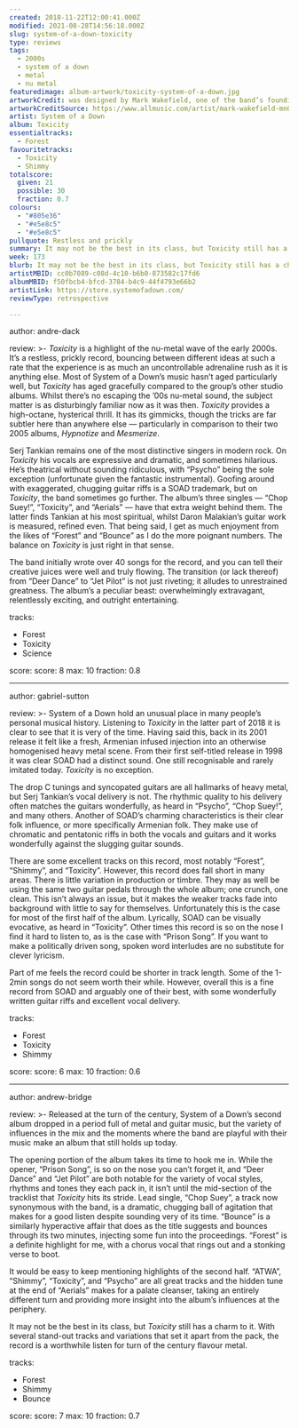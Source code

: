 ```yaml
---
created: 2018-11-22T12:00:41.000Z
modified: 2021-08-28T14:56:18.000Z
slug: system-of-a-down-toxicity
type: reviews
tags:
  - 2000s
  - system of a down
  - metal
  - nu metal
featuredimage: album-artwork/toxicity-system-of-a-down.jpg
artworkCredit: was designed by Mark Wakefield, one of the band’s founding members.
artworkCreditSource: https://www.allmusic.com/artist/mark-wakefield-mn0002306903/credits?1630158834084
artist: System of a Down
album: Toxicity
essentialtracks:
  - Forest
favouritetracks:
  - Toxicity
  - Shimmy
totalscore:
  given: 21
  possible: 30
  fraction: 0.7
colours:
  - "#805e36"
  - "#e5e8c5"
  - "#e5e8c5"
pullquote: Restless and prickly
summary: It may not be the best in its class, but Toxicity still has a charm to it. With several stand-out tracks and variations that set it apart from the pack, the record is a worthwhile listen for a turn of the century flavour of metal.
week: 173
blurb: It may not be the best in its class, but Toxicity still has a charm to it. The record is a worthwhile listen for turn of the century flavour metal.
artistMBID: cc0b7089-c08d-4c10-b6b0-873582c17fd6
albumMBID: f50fbcb4-bfcd-3784-b4c9-44f4793e66b2
artistLink: https://store.systemofadown.com/
reviewType: retrospective

---
```


author: andre-dack

review: >-
  *Toxicity* is a highlight of the nu-metal wave of the early 2000s. It’s a restless, prickly record, bouncing between different ideas at such a rate that the experience is as much an uncontrollable adrenaline rush as it is anything else. Most of System of a Down’s music hasn’t aged particularly well, but *Toxicity* has aged gracefully compared to the group’s other studio albums. Whilst there’s no escaping the ’00s nu-metal sound, the subject matter is as disturbingly familiar now as it was then. *Toxicity* provides a high-octane, hysterical thrill. It has its gimmicks, though the tricks are far subtler here than anywhere else — particularly in comparison to their two 2005 albums, *Hypnotize* and *Mesmerize*.

  Serj Tankian remains one of the most distinctive singers in modern rock. On *Toxicity* his vocals are expressive and dramatic, and sometimes hilarious. He’s theatrical without sounding ridiculous, with “Psycho” being the sole exception (unfortunate given the fantastic instrumental). Goofing around with exaggerated, chugging guitar riffs is a SOAD trademark, but on *Toxicity*, the band sometimes go further. The album’s three singles — “Chop Suey!”, “Toxicity”, and “Aerials” — have that extra weight behind them. The latter finds Tankian at his most spiritual, whilst Daron Malakian’s guitar work is measured, refined even. That being said, I get as much enjoyment from the likes of “Forest” and “Bounce” as I do the more poignant numbers. The balance on *Toxicity* is just right in that sense.

  The band initially wrote over 40 songs for the record, and you can tell their creative juices were well and truly flowing. The transition (or lack thereof) from “Deer Dance” to “Jet Pilot” is not just riveting; it alludes to unrestrained greatness. The album’s a peculiar beast: overwhelmingly extravagant, relentlessly exciting, and outright entertaining.

tracks:
  - Forest
  - ­­Toxicity
  - ­­Science

score:
  score: 8
  max: 10
  fraction: 0.8

---
author: gabriel-sutton

review: >-
  System of a Down hold an unusual place in many people’s personal musical history. Listening to *Toxicity* in the latter part of 2018 it is clear to see that it is very of the time. Having said this, back in its 2001 release it felt like a fresh, Armenian infused injection into an otherwise homogenised heavy metal scene. From their first self-titled release in 1998 it was clear SOAD had a distinct sound. One still recognisable and rarely imitated today. *Toxicity* is no exception.

  The drop C tunings and syncopated guitars are all hallmarks of heavy metal, but Serj Tankian’s vocal delivery is not. The rhythmic quality to his delivery often matches the guitars wonderfully, as heard in “Psycho”, “Chop Suey!”, and many others. Another of SOAD’s charming characteristics is their clear folk influence, or more specifically Armenian folk. They make use of chromatic and pentatonic riffs in both the vocals and guitars and it works wonderfully against the slugging guitar sounds.

  There are some excellent tracks on this record, most notably “Forest”, “Shimmy”, and “Toxicity”. However, this record does fall short in many areas. There is little variation in production or timbre. They may as well be using the same two guitar pedals through the whole album; one crunch, one clean. This isn’t always an issue, but it makes the weaker tracks fade into background with little to say for themselves. Unfortunately this is the case for most of the first half of the album. Lyrically, SOAD can be visually evocative, as heard in “Toxicity”. Other times this record is so on the nose I find it hard to listen to, as is the case with “Prison Song”. If you want to make a politically driven song, spoken word interludes are no substitute for clever lyricism.

  Part of me feels the record could be shorter in track length. Some of the 1-2min songs do not seem worth their while. However, overall this is a fine record from SOAD and arguably one of their best, with some wonderfully written guitar riffs and excellent vocal delivery.

tracks:
  - Forest
  - ­­Toxicity
  - ­­Shimmy

score:
  score: 6
  max: 10
  fraction: 0.6

---
author: andrew-bridge

review: >-
  Released at the turn of the century, System of a Down’s second album dropped in a period full of metal and guitar music, but the variety of influences in the mix and the moments where the band are playful with their music make an album that still holds up today.

  The opening portion of the album takes its time to hook me in. While the opener, “Prison Song”, is so on the nose you can’t forget it, and “Deer Dance” and “Jet Pilot” are both notable for the variety of vocal styles, rhythms and tones they each pack in, it isn’t until the mid-section of the tracklist that *Toxicity* hits its stride. Lead single, “Chop Suey”, a track now synonymous with the band, is a dramatic, chugging ball of agitation that makes for a good listen despite sounding very of its time. “Bounce” is a similarly hyperactive affair that does as the title suggests and bounces through its two minutes, injecting some fun into the proceedings. “Forest” is a definite highlight for me, with a chorus vocal that rings out and a stonking verse to boot.

  It would be easy to keep mentioning highlights of the second half. “ATWA”, “Shimmy”, “Toxicity”, and “Psycho” are all great tracks and the hidden tune at the end of “Aerials” makes for a palate cleanser, taking an entirely different turn and providing more insight into the album’s influences at the periphery.

  It may not be the best in its class, but *Toxicity* still has a charm to it. With several stand-out tracks and variations that set it apart from the pack, the record is a worthwhile listen for turn of the century flavour metal.

tracks:
  - Forest
  - ­­Shimmy
  - ­­Bounce
  
score:
  score: 7
  max: 10
  fraction: 0.7
